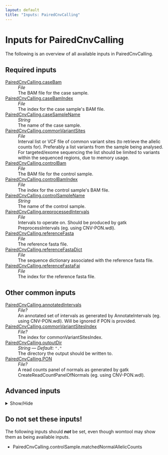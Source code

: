 ```yaml
---
layout: default
title: "Inputs: PairedCnvCalling"
---
```


# Inputs for PairedCnvCalling

The following is an overview of all available inputs in
PairedCnvCalling.


## Required inputs
<dl>
<dt id="PairedCnvCalling.caseBam"><a href="#PairedCnvCalling.caseBam">PairedCnvCalling.caseBam</a></dt>
<dd>
    <i>File </i><br />
    The BAM file for the case sample.
</dd>
<dt id="PairedCnvCalling.caseBamIndex"><a href="#PairedCnvCalling.caseBamIndex">PairedCnvCalling.caseBamIndex</a></dt>
<dd>
    <i>File </i><br />
    The index for the case sample's BAM file.
</dd>
<dt id="PairedCnvCalling.caseSampleName"><a href="#PairedCnvCalling.caseSampleName">PairedCnvCalling.caseSampleName</a></dt>
<dd>
    <i>String </i><br />
    The name of the case sample.
</dd>
<dt id="PairedCnvCalling.commonVariantSites"><a href="#PairedCnvCalling.commonVariantSites">PairedCnvCalling.commonVariantSites</a></dt>
<dd>
    <i>File </i><br />
    Interval list or VCF file of common variant sites (to retrieve the allelic counts for). Preferably a list variants from the sample being analysed. For targeted/exome sequencing the list should be limited to variants within the sequenced regions, due to memory usage.
</dd>
<dt id="PairedCnvCalling.controlBam"><a href="#PairedCnvCalling.controlBam">PairedCnvCalling.controlBam</a></dt>
<dd>
    <i>File </i><br />
    The BAM file for the control sample.
</dd>
<dt id="PairedCnvCalling.controlBamIndex"><a href="#PairedCnvCalling.controlBamIndex">PairedCnvCalling.controlBamIndex</a></dt>
<dd>
    <i>File </i><br />
    The index for the control sample's BAM file.
</dd>
<dt id="PairedCnvCalling.controlSampleName"><a href="#PairedCnvCalling.controlSampleName">PairedCnvCalling.controlSampleName</a></dt>
<dd>
    <i>String </i><br />
    The name of the control sample.
</dd>
<dt id="PairedCnvCalling.preprocessedIntervals"><a href="#PairedCnvCalling.preprocessedIntervals">PairedCnvCalling.preprocessedIntervals</a></dt>
<dd>
    <i>File </i><br />
    Intervals to operate on. Should be produced by gatk PreprocessIntervals (eg. using CNV-PON.wdl).
</dd>
<dt id="PairedCnvCalling.referenceFasta"><a href="#PairedCnvCalling.referenceFasta">PairedCnvCalling.referenceFasta</a></dt>
<dd>
    <i>File </i><br />
    The reference fasta file.
</dd>
<dt id="PairedCnvCalling.referenceFastaDict"><a href="#PairedCnvCalling.referenceFastaDict">PairedCnvCalling.referenceFastaDict</a></dt>
<dd>
    <i>File </i><br />
    The sequence dictionary associated with the reference fasta file.
</dd>
<dt id="PairedCnvCalling.referenceFastaFai"><a href="#PairedCnvCalling.referenceFastaFai">PairedCnvCalling.referenceFastaFai</a></dt>
<dd>
    <i>File </i><br />
    The index for the reference fasta file.
</dd>
</dl>

## Other common inputs
<dl>
<dt id="PairedCnvCalling.annotatedIntervals"><a href="#PairedCnvCalling.annotatedIntervals">PairedCnvCalling.annotatedIntervals</a></dt>
<dd>
    <i>File? </i><br />
    An annotated set of intervals as generated by AnnotateIntervals (eg. using CNV-PON.wdl). Will be ignored if PON is provided.
</dd>
<dt id="PairedCnvCalling.commonVariantSitesIndex"><a href="#PairedCnvCalling.commonVariantSitesIndex">PairedCnvCalling.commonVariantSitesIndex</a></dt>
<dd>
    <i>File? </i><br />
    The index for commonVariantSitesIndex.
</dd>
<dt id="PairedCnvCalling.outputDir"><a href="#PairedCnvCalling.outputDir">PairedCnvCalling.outputDir</a></dt>
<dd>
    <i>String </i><i>&mdash; Default:</i> <code>"."</code><br />
    The directory the output should be written to.
</dd>
<dt id="PairedCnvCalling.PON"><a href="#PairedCnvCalling.PON">PairedCnvCalling.PON</a></dt>
<dd>
    <i>File? </i><br />
    A read counts panel of normals as generated by gatk CreateReadCountPanelOfNormals (eg. using CNV-PON.wdl).
</dd>
</dl>

## Advanced inputs
<details>
<summary> Show/Hide </summary>
<dl>
<dt id="PairedCnvCalling.caseSample.callCopyRatioSegments.javaXmx"><a href="#PairedCnvCalling.caseSample.callCopyRatioSegments.javaXmx">PairedCnvCalling.caseSample.callCopyRatioSegments.javaXmx</a></dt>
<dd>
    <i>String </i><i>&mdash; Default:</i> <code>"2G"</code><br />
    The maximum memory available to the program. Should be lower than `memory` to accommodate JVM overhead.
</dd>
<dt id="PairedCnvCalling.caseSample.callCopyRatioSegments.memory"><a href="#PairedCnvCalling.caseSample.callCopyRatioSegments.memory">PairedCnvCalling.caseSample.callCopyRatioSegments.memory</a></dt>
<dd>
    <i>String </i><i>&mdash; Default:</i> <code>"3GiB"</code><br />
    The amount of memory this job will use.
</dd>
<dt id="PairedCnvCalling.caseSample.callCopyRatioSegments.timeMinutes"><a href="#PairedCnvCalling.caseSample.callCopyRatioSegments.timeMinutes">PairedCnvCalling.caseSample.callCopyRatioSegments.timeMinutes</a></dt>
<dd>
    <i>Int </i><i>&mdash; Default:</i> <code>2</code><br />
    The maximum amount of time the job will run in minutes.
</dd>
<dt id="PairedCnvCalling.caseSample.collectAllelicCounts.javaXmx"><a href="#PairedCnvCalling.caseSample.collectAllelicCounts.javaXmx">PairedCnvCalling.caseSample.collectAllelicCounts.javaXmx</a></dt>
<dd>
    <i>String </i><i>&mdash; Default:</i> <code>"10G"</code><br />
    The maximum memory available to the program. Should be lower than `memory` to accommodate JVM overhead.
</dd>
<dt id="PairedCnvCalling.caseSample.collectAllelicCounts.memory"><a href="#PairedCnvCalling.caseSample.collectAllelicCounts.memory">PairedCnvCalling.caseSample.collectAllelicCounts.memory</a></dt>
<dd>
    <i>String </i><i>&mdash; Default:</i> <code>"11GiB"</code><br />
    The amount of memory this job will use.
</dd>
<dt id="PairedCnvCalling.caseSample.collectAllelicCounts.timeMinutes"><a href="#PairedCnvCalling.caseSample.collectAllelicCounts.timeMinutes">PairedCnvCalling.caseSample.collectAllelicCounts.timeMinutes</a></dt>
<dd>
    <i>Int </i><i>&mdash; Default:</i> <code>120</code><br />
    The maximum amount of time the job will run in minutes.
</dd>
<dt id="PairedCnvCalling.caseSample.collectReadCounts.intervalMergingRule"><a href="#PairedCnvCalling.caseSample.collectReadCounts.intervalMergingRule">PairedCnvCalling.caseSample.collectReadCounts.intervalMergingRule</a></dt>
<dd>
    <i>String </i><i>&mdash; Default:</i> <code>"OVERLAPPING_ONLY"</code><br />
    Equivalent to gatk CollectReadCounts' `--interval-merging-rule` option.
</dd>
<dt id="PairedCnvCalling.caseSample.collectReadCounts.javaXmx"><a href="#PairedCnvCalling.caseSample.collectReadCounts.javaXmx">PairedCnvCalling.caseSample.collectReadCounts.javaXmx</a></dt>
<dd>
    <i>String </i><i>&mdash; Default:</i> <code>"7G"</code><br />
    The maximum memory available to the program. Should be lower than `memory` to accommodate JVM overhead.
</dd>
<dt id="PairedCnvCalling.caseSample.collectReadCounts.memory"><a href="#PairedCnvCalling.caseSample.collectReadCounts.memory">PairedCnvCalling.caseSample.collectReadCounts.memory</a></dt>
<dd>
    <i>String </i><i>&mdash; Default:</i> <code>"8GiB"</code><br />
    The amount of memory this job will use.
</dd>
<dt id="PairedCnvCalling.caseSample.collectReadCounts.timeMinutes"><a href="#PairedCnvCalling.caseSample.collectReadCounts.timeMinutes">PairedCnvCalling.caseSample.collectReadCounts.timeMinutes</a></dt>
<dd>
    <i>Int </i><i>&mdash; Default:</i> <code>1 + ceil((size(inputBam,"G") * 5))</code><br />
    The maximum amount of time the job will run in minutes.
</dd>
<dt id="PairedCnvCalling.caseSample.denoiseReadCounts.javaXmx"><a href="#PairedCnvCalling.caseSample.denoiseReadCounts.javaXmx">PairedCnvCalling.caseSample.denoiseReadCounts.javaXmx</a></dt>
<dd>
    <i>String </i><i>&mdash; Default:</i> <code>"4G"</code><br />
    The maximum memory available to the program. Should be lower than `memory` to accommodate JVM overhead.
</dd>
<dt id="PairedCnvCalling.caseSample.denoiseReadCounts.memory"><a href="#PairedCnvCalling.caseSample.denoiseReadCounts.memory">PairedCnvCalling.caseSample.denoiseReadCounts.memory</a></dt>
<dd>
    <i>String </i><i>&mdash; Default:</i> <code>"5GiB"</code><br />
    The amount of memory this job will use.
</dd>
<dt id="PairedCnvCalling.caseSample.denoiseReadCounts.timeMinutes"><a href="#PairedCnvCalling.caseSample.denoiseReadCounts.timeMinutes">PairedCnvCalling.caseSample.denoiseReadCounts.timeMinutes</a></dt>
<dd>
    <i>Int </i><i>&mdash; Default:</i> <code>5</code><br />
    The maximum amount of time the job will run in minutes.
</dd>
<dt id="PairedCnvCalling.caseSample.modelSegments.javaXmx"><a href="#PairedCnvCalling.caseSample.modelSegments.javaXmx">PairedCnvCalling.caseSample.modelSegments.javaXmx</a></dt>
<dd>
    <i>String </i><i>&mdash; Default:</i> <code>"10G"</code><br />
    The maximum memory available to the program. Should be lower than `memory` to accommodate JVM overhead.
</dd>
<dt id="PairedCnvCalling.caseSample.modelSegments.maximumNumberOfSmoothingIterations"><a href="#PairedCnvCalling.caseSample.modelSegments.maximumNumberOfSmoothingIterations">PairedCnvCalling.caseSample.modelSegments.maximumNumberOfSmoothingIterations</a></dt>
<dd>
    <i>Int </i><i>&mdash; Default:</i> <code>10</code><br />
    Equivalent to gatk ModelSeqments' `--maximum-number-of-smoothing-iterations` option.
</dd>
<dt id="PairedCnvCalling.caseSample.modelSegments.memory"><a href="#PairedCnvCalling.caseSample.modelSegments.memory">PairedCnvCalling.caseSample.modelSegments.memory</a></dt>
<dd>
    <i>String </i><i>&mdash; Default:</i> <code>"11GiB"</code><br />
    The amount of memory this job will use.
</dd>
<dt id="PairedCnvCalling.caseSample.modelSegments.minimumTotalAlleleCountCase"><a href="#PairedCnvCalling.caseSample.modelSegments.minimumTotalAlleleCountCase">PairedCnvCalling.caseSample.modelSegments.minimumTotalAlleleCountCase</a></dt>
<dd>
    <i>Int </i><i>&mdash; Default:</i> <code>if defined(normalAllelicCounts) then 0 else 30</code><br />
    Equivalent to gatk ModelSeqments' `--minimum-total-allele-count-case` option.
</dd>
<dt id="PairedCnvCalling.caseSample.modelSegments.timeMinutes"><a href="#PairedCnvCalling.caseSample.modelSegments.timeMinutes">PairedCnvCalling.caseSample.modelSegments.timeMinutes</a></dt>
<dd>
    <i>Int </i><i>&mdash; Default:</i> <code>60</code><br />
    The maximum amount of time the job will run in minutes.
</dd>
<dt id="PairedCnvCalling.caseSample.plotDenoisedCopyRatios.javaXmx"><a href="#PairedCnvCalling.caseSample.plotDenoisedCopyRatios.javaXmx">PairedCnvCalling.caseSample.plotDenoisedCopyRatios.javaXmx</a></dt>
<dd>
    <i>String </i><i>&mdash; Default:</i> <code>"3G"</code><br />
    The maximum memory available to the program. Should be lower than `memory` to accommodate JVM overhead.
</dd>
<dt id="PairedCnvCalling.caseSample.plotDenoisedCopyRatios.memory"><a href="#PairedCnvCalling.caseSample.plotDenoisedCopyRatios.memory">PairedCnvCalling.caseSample.plotDenoisedCopyRatios.memory</a></dt>
<dd>
    <i>String </i><i>&mdash; Default:</i> <code>"4GiB"</code><br />
    The amount of memory this job will use.
</dd>
<dt id="PairedCnvCalling.caseSample.plotDenoisedCopyRatios.timeMinutes"><a href="#PairedCnvCalling.caseSample.plotDenoisedCopyRatios.timeMinutes">PairedCnvCalling.caseSample.plotDenoisedCopyRatios.timeMinutes</a></dt>
<dd>
    <i>Int </i><i>&mdash; Default:</i> <code>2</code><br />
    The maximum amount of time the job will run in minutes.
</dd>
<dt id="PairedCnvCalling.caseSample.plotModeledSegments.javaXmx"><a href="#PairedCnvCalling.caseSample.plotModeledSegments.javaXmx">PairedCnvCalling.caseSample.plotModeledSegments.javaXmx</a></dt>
<dd>
    <i>String </i><i>&mdash; Default:</i> <code>"3G"</code><br />
    The maximum memory available to the program. Should be lower than `memory` to accommodate JVM overhead.
</dd>
<dt id="PairedCnvCalling.caseSample.plotModeledSegments.memory"><a href="#PairedCnvCalling.caseSample.plotModeledSegments.memory">PairedCnvCalling.caseSample.plotModeledSegments.memory</a></dt>
<dd>
    <i>String </i><i>&mdash; Default:</i> <code>"4GiB"</code><br />
    The amount of memory this job will use.
</dd>
<dt id="PairedCnvCalling.caseSample.plotModeledSegments.timeMinutes"><a href="#PairedCnvCalling.caseSample.plotModeledSegments.timeMinutes">PairedCnvCalling.caseSample.plotModeledSegments.timeMinutes</a></dt>
<dd>
    <i>Int </i><i>&mdash; Default:</i> <code>2</code><br />
    The maximum amount of time the job will run in minutes.
</dd>
<dt id="PairedCnvCalling.controlSample.callCopyRatioSegments.javaXmx"><a href="#PairedCnvCalling.controlSample.callCopyRatioSegments.javaXmx">PairedCnvCalling.controlSample.callCopyRatioSegments.javaXmx</a></dt>
<dd>
    <i>String </i><i>&mdash; Default:</i> <code>"2G"</code><br />
    The maximum memory available to the program. Should be lower than `memory` to accommodate JVM overhead.
</dd>
<dt id="PairedCnvCalling.controlSample.callCopyRatioSegments.memory"><a href="#PairedCnvCalling.controlSample.callCopyRatioSegments.memory">PairedCnvCalling.controlSample.callCopyRatioSegments.memory</a></dt>
<dd>
    <i>String </i><i>&mdash; Default:</i> <code>"3GiB"</code><br />
    The amount of memory this job will use.
</dd>
<dt id="PairedCnvCalling.controlSample.callCopyRatioSegments.timeMinutes"><a href="#PairedCnvCalling.controlSample.callCopyRatioSegments.timeMinutes">PairedCnvCalling.controlSample.callCopyRatioSegments.timeMinutes</a></dt>
<dd>
    <i>Int </i><i>&mdash; Default:</i> <code>2</code><br />
    The maximum amount of time the job will run in minutes.
</dd>
<dt id="PairedCnvCalling.controlSample.collectAllelicCounts.javaXmx"><a href="#PairedCnvCalling.controlSample.collectAllelicCounts.javaXmx">PairedCnvCalling.controlSample.collectAllelicCounts.javaXmx</a></dt>
<dd>
    <i>String </i><i>&mdash; Default:</i> <code>"10G"</code><br />
    The maximum memory available to the program. Should be lower than `memory` to accommodate JVM overhead.
</dd>
<dt id="PairedCnvCalling.controlSample.collectAllelicCounts.memory"><a href="#PairedCnvCalling.controlSample.collectAllelicCounts.memory">PairedCnvCalling.controlSample.collectAllelicCounts.memory</a></dt>
<dd>
    <i>String </i><i>&mdash; Default:</i> <code>"11GiB"</code><br />
    The amount of memory this job will use.
</dd>
<dt id="PairedCnvCalling.controlSample.collectAllelicCounts.timeMinutes"><a href="#PairedCnvCalling.controlSample.collectAllelicCounts.timeMinutes">PairedCnvCalling.controlSample.collectAllelicCounts.timeMinutes</a></dt>
<dd>
    <i>Int </i><i>&mdash; Default:</i> <code>120</code><br />
    The maximum amount of time the job will run in minutes.
</dd>
<dt id="PairedCnvCalling.controlSample.collectReadCounts.intervalMergingRule"><a href="#PairedCnvCalling.controlSample.collectReadCounts.intervalMergingRule">PairedCnvCalling.controlSample.collectReadCounts.intervalMergingRule</a></dt>
<dd>
    <i>String </i><i>&mdash; Default:</i> <code>"OVERLAPPING_ONLY"</code><br />
    Equivalent to gatk CollectReadCounts' `--interval-merging-rule` option.
</dd>
<dt id="PairedCnvCalling.controlSample.collectReadCounts.javaXmx"><a href="#PairedCnvCalling.controlSample.collectReadCounts.javaXmx">PairedCnvCalling.controlSample.collectReadCounts.javaXmx</a></dt>
<dd>
    <i>String </i><i>&mdash; Default:</i> <code>"7G"</code><br />
    The maximum memory available to the program. Should be lower than `memory` to accommodate JVM overhead.
</dd>
<dt id="PairedCnvCalling.controlSample.collectReadCounts.memory"><a href="#PairedCnvCalling.controlSample.collectReadCounts.memory">PairedCnvCalling.controlSample.collectReadCounts.memory</a></dt>
<dd>
    <i>String </i><i>&mdash; Default:</i> <code>"8GiB"</code><br />
    The amount of memory this job will use.
</dd>
<dt id="PairedCnvCalling.controlSample.collectReadCounts.timeMinutes"><a href="#PairedCnvCalling.controlSample.collectReadCounts.timeMinutes">PairedCnvCalling.controlSample.collectReadCounts.timeMinutes</a></dt>
<dd>
    <i>Int </i><i>&mdash; Default:</i> <code>1 + ceil((size(inputBam,"G") * 5))</code><br />
    The maximum amount of time the job will run in minutes.
</dd>
<dt id="PairedCnvCalling.controlSample.denoiseReadCounts.javaXmx"><a href="#PairedCnvCalling.controlSample.denoiseReadCounts.javaXmx">PairedCnvCalling.controlSample.denoiseReadCounts.javaXmx</a></dt>
<dd>
    <i>String </i><i>&mdash; Default:</i> <code>"4G"</code><br />
    The maximum memory available to the program. Should be lower than `memory` to accommodate JVM overhead.
</dd>
<dt id="PairedCnvCalling.controlSample.denoiseReadCounts.memory"><a href="#PairedCnvCalling.controlSample.denoiseReadCounts.memory">PairedCnvCalling.controlSample.denoiseReadCounts.memory</a></dt>
<dd>
    <i>String </i><i>&mdash; Default:</i> <code>"5GiB"</code><br />
    The amount of memory this job will use.
</dd>
<dt id="PairedCnvCalling.controlSample.denoiseReadCounts.timeMinutes"><a href="#PairedCnvCalling.controlSample.denoiseReadCounts.timeMinutes">PairedCnvCalling.controlSample.denoiseReadCounts.timeMinutes</a></dt>
<dd>
    <i>Int </i><i>&mdash; Default:</i> <code>5</code><br />
    The maximum amount of time the job will run in minutes.
</dd>
<dt id="PairedCnvCalling.controlSample.modelSegments.javaXmx"><a href="#PairedCnvCalling.controlSample.modelSegments.javaXmx">PairedCnvCalling.controlSample.modelSegments.javaXmx</a></dt>
<dd>
    <i>String </i><i>&mdash; Default:</i> <code>"10G"</code><br />
    The maximum memory available to the program. Should be lower than `memory` to accommodate JVM overhead.
</dd>
<dt id="PairedCnvCalling.controlSample.modelSegments.maximumNumberOfSmoothingIterations"><a href="#PairedCnvCalling.controlSample.modelSegments.maximumNumberOfSmoothingIterations">PairedCnvCalling.controlSample.modelSegments.maximumNumberOfSmoothingIterations</a></dt>
<dd>
    <i>Int </i><i>&mdash; Default:</i> <code>10</code><br />
    Equivalent to gatk ModelSeqments' `--maximum-number-of-smoothing-iterations` option.
</dd>
<dt id="PairedCnvCalling.controlSample.modelSegments.memory"><a href="#PairedCnvCalling.controlSample.modelSegments.memory">PairedCnvCalling.controlSample.modelSegments.memory</a></dt>
<dd>
    <i>String </i><i>&mdash; Default:</i> <code>"11GiB"</code><br />
    The amount of memory this job will use.
</dd>
<dt id="PairedCnvCalling.controlSample.modelSegments.minimumTotalAlleleCountCase"><a href="#PairedCnvCalling.controlSample.modelSegments.minimumTotalAlleleCountCase">PairedCnvCalling.controlSample.modelSegments.minimumTotalAlleleCountCase</a></dt>
<dd>
    <i>Int </i><i>&mdash; Default:</i> <code>if defined(normalAllelicCounts) then 0 else 30</code><br />
    Equivalent to gatk ModelSeqments' `--minimum-total-allele-count-case` option.
</dd>
<dt id="PairedCnvCalling.controlSample.modelSegments.timeMinutes"><a href="#PairedCnvCalling.controlSample.modelSegments.timeMinutes">PairedCnvCalling.controlSample.modelSegments.timeMinutes</a></dt>
<dd>
    <i>Int </i><i>&mdash; Default:</i> <code>60</code><br />
    The maximum amount of time the job will run in minutes.
</dd>
<dt id="PairedCnvCalling.controlSample.plotDenoisedCopyRatios.javaXmx"><a href="#PairedCnvCalling.controlSample.plotDenoisedCopyRatios.javaXmx">PairedCnvCalling.controlSample.plotDenoisedCopyRatios.javaXmx</a></dt>
<dd>
    <i>String </i><i>&mdash; Default:</i> <code>"3G"</code><br />
    The maximum memory available to the program. Should be lower than `memory` to accommodate JVM overhead.
</dd>
<dt id="PairedCnvCalling.controlSample.plotDenoisedCopyRatios.memory"><a href="#PairedCnvCalling.controlSample.plotDenoisedCopyRatios.memory">PairedCnvCalling.controlSample.plotDenoisedCopyRatios.memory</a></dt>
<dd>
    <i>String </i><i>&mdash; Default:</i> <code>"4GiB"</code><br />
    The amount of memory this job will use.
</dd>
<dt id="PairedCnvCalling.controlSample.plotDenoisedCopyRatios.timeMinutes"><a href="#PairedCnvCalling.controlSample.plotDenoisedCopyRatios.timeMinutes">PairedCnvCalling.controlSample.plotDenoisedCopyRatios.timeMinutes</a></dt>
<dd>
    <i>Int </i><i>&mdash; Default:</i> <code>2</code><br />
    The maximum amount of time the job will run in minutes.
</dd>
<dt id="PairedCnvCalling.controlSample.plotModeledSegments.javaXmx"><a href="#PairedCnvCalling.controlSample.plotModeledSegments.javaXmx">PairedCnvCalling.controlSample.plotModeledSegments.javaXmx</a></dt>
<dd>
    <i>String </i><i>&mdash; Default:</i> <code>"3G"</code><br />
    The maximum memory available to the program. Should be lower than `memory` to accommodate JVM overhead.
</dd>
<dt id="PairedCnvCalling.controlSample.plotModeledSegments.memory"><a href="#PairedCnvCalling.controlSample.plotModeledSegments.memory">PairedCnvCalling.controlSample.plotModeledSegments.memory</a></dt>
<dd>
    <i>String </i><i>&mdash; Default:</i> <code>"4GiB"</code><br />
    The amount of memory this job will use.
</dd>
<dt id="PairedCnvCalling.controlSample.plotModeledSegments.timeMinutes"><a href="#PairedCnvCalling.controlSample.plotModeledSegments.timeMinutes">PairedCnvCalling.controlSample.plotModeledSegments.timeMinutes</a></dt>
<dd>
    <i>Int </i><i>&mdash; Default:</i> <code>2</code><br />
    The maximum amount of time the job will run in minutes.
</dd>
<dt id="PairedCnvCalling.dockerImages"><a href="#PairedCnvCalling.dockerImages">PairedCnvCalling.dockerImages</a></dt>
<dd>
    <i>Map[String,String] </i><i>&mdash; Default:</i> <code>{"gatk": "broadinstitute/gatk:4.1.8.0"}</code><br />
    The docker images used. Changing this may result in errors which the developers may choose not to address.
</dd>
<dt id="PairedCnvCalling.minimumContigLength"><a href="#PairedCnvCalling.minimumContigLength">PairedCnvCalling.minimumContigLength</a></dt>
<dd>
    <i>Int? </i><br />
    The minimum length for a contig to be included in the plots.
</dd>
</dl>
</details>





## Do not set these inputs!
The following inputs should ***not*** be set, even though womtool may
show them as being available inputs.

* PairedCnvCalling.controlSample.matchedNormalAllelicCounts
